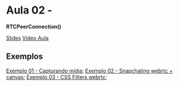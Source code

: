 # Aula 02 -
**RTCPeerConnection()**

[Slides](./curso-webrtc-aula02)
[Video Aula](www.youtube.com.br)

## Exemplos
[Exemplo 01 - Capturando mídia](https://manzettidenis.github.io/exemplos/aula01/exemplo-01-getusermedia-promises.html);
[Exemplo 02 - Snapchating webrtc + canvas](https://manzettidenis.github.io/exemplos/aula01/exemplo-02-snapchating-video-with-canvas);
[Exemplo 03 - CSS Filters webrtc](https://manzettidenis.github.io/exemplos/aula01/exemplo-03-filter-css);
